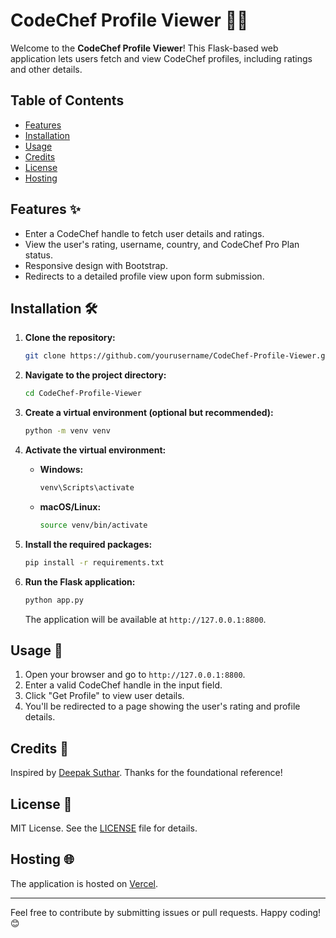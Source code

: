 # CodeChef Profile Viewer 🧑‍💻

Welcome to the **CodeChef Profile Viewer**! This Flask-based web application lets users fetch and view CodeChef profiles, including ratings and other details.

## Table of Contents

- [Features](#features)
- [Installation](#installation)
- [Usage](#usage)
- [Credits](#credits)
- [License](#license)
- [Hosting](#hosting)

## Features ✨

- Enter a CodeChef handle to fetch user details and ratings.
- View the user's rating, username, country, and CodeChef Pro Plan status.
- Responsive design with Bootstrap.
- Redirects to a detailed profile view upon form submission.

## Installation 🛠️

1. **Clone the repository:**

   ```bash
   git clone https://github.com/yourusername/CodeChef-Profile-Viewer.git
   ```

2. **Navigate to the project directory:**

   ```bash
   cd CodeChef-Profile-Viewer
   ```

3. **Create a virtual environment (optional but recommended):**

   ```bash
   python -m venv venv
   ```

4. **Activate the virtual environment:**

   - **Windows:**

     ```bash
     venv\Scripts\activate
     ```

   - **macOS/Linux:**

     ```bash
     source venv/bin/activate
     ```

5. **Install the required packages:**

   ```bash
   pip install -r requirements.txt
   ```

6. **Run the Flask application:**

   ```bash
   python app.py
   ```

   The application will be available at `http://127.0.0.1:8800`.

## Usage 🚀

1. Open your browser and go to `http://127.0.0.1:8800`.
2. Enter a valid CodeChef handle in the input field.
3. Click "Get Profile" to view user details.
4. You'll be redirected to a page showing the user's rating and profile details.

## Credits 🙏

Inspired by [Deepak Suthar](https://github.com/deepaksuthar40128/Codechef-API). Thanks for the foundational reference!

## License 📜

MIT License. See the [LICENSE](LICENSE) file for details.

## Hosting 🌐

The application is hosted on [Vercel](https://code-chef-rating-api.vercel.app/).

---

Feel free to contribute by submitting issues or pull requests. Happy coding! 😊


